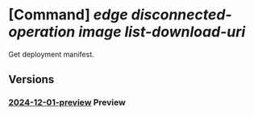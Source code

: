 # [Command] _edge disconnected-operation image list-download-uri_

Get deployment manifest.

## Versions

### [2024-12-01-preview](/Resources/mgmt-plane/L3N1YnNjcmlwdGlvbnMve30vcmVzb3VyY2Vncm91cHMve30vcHJvdmlkZXJzL21pY3Jvc29mdC5lZGdlL2Rpc2Nvbm5lY3RlZG9wZXJhdGlvbnMve30vaW1hZ2VzL3t9L2xpc3Rkb3dubG9hZHVyaQ==/2024-12-01-preview.xml) **Preview**

<!-- mgmt-plane /subscriptions/{}/resourcegroups/{}/providers/microsoft.edge/disconnectedoperations/{}/images/{}/listdownloaduri 2024-12-01-preview -->
